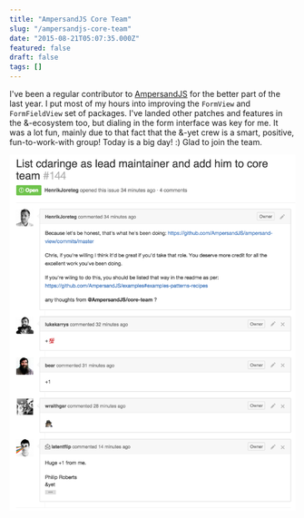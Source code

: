 ```yaml
---
title: "AmpersandJS Core Team"
slug: "/ampersandjs-core-team"
date: "2015-08-21T05:07:35.000Z"
featured: false
draft: false
tags: []
---
```


I've been a regular contributor to [AmpersandJS](http://ampersandjs.com/) for
the better part of the last year. I put most of my hours into improving the
`FormView` and `FormFieldView` set of packages. I've landed other patches and
features in the &-ecosystem too, but dialing in the form interface was key for
me. It was a lot fun, mainly due to that fact that the &-yet crew is a smart,
positive, fun-to-work-with group! Today is a big day! :) Glad to join the team.

![img](./images/Screen-Shot-2015-08-20-at-12-37-20-PM.png)
